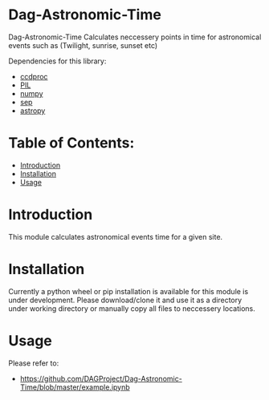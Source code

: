 # Dag-Astronomic-Time
Dag-Astronomic-Time Calculates neccessery points in time for astronomical events such as (Twilight, sunrise, sunset etc)

Dependencies for this library:
* [ccdproc](https://ccdproc.readthedocs.io/en/latest/)
* [PIL](https://pillow.readthedocs.io/en/stable/)
* [numpy](http://numpy.org)
* [sep](https://sep.readthedocs.io/en/v1.0.x/)
* [astropy](https://www.astropy.org/)

# Table of Contents:
* [Introduction](#introduction)
* [Installation](#installation)
* [Usage](#usage)

# Introduction <a class="anchor" id="introduction"></a>
This module calculates astronomical events time for a given site.

# Installation <a class="anchor" id="installation"></a>
Currently a python wheel or pip installation is available for this module is under development. Please download/clone it and use it as a directory under working directory or manually copy all files to neccessery locations.

# Usage <a class="anchor" id="usage"></a>
Please refer to:
* https://github.com/DAGProject/Dag-Astronomic-Time/blob/master/example.ipynb
